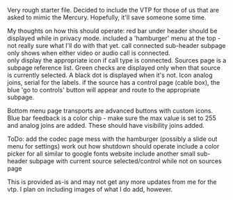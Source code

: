 Very rough starter file.  Decided to include the VTP for those of us that are asked to mimic the Mercury.  Hopefully, it'll save
someone some time.

My thoughts on how this should operate:
red bar under header should be displayed while in privacy mode.
included a 'hamburger' menu at the top - not really sure what I'll do with that yet.
call connected sub-header subpage only shows when either video or audio call is connected.  
  only display the appropriate icon if call type is connected. 
Sources page is a subpage reference list.  Green checks are displayed only when that source is 
  currently selected.  A black dot is displayed when it's not.  Icon analog joins, serial for the labels.
  if the source has a control page (cable box), the blue 'go to controls' button will appear and route to 
  the appropriate subpage.  
  
Bottom menu page transports are advanced buttons with custom icons.  Blue bar feedback is a color chip - 
  make sure the max value is set to 255 and analog joins are added.  These should have visibility joins added.
  
ToDo:
  add the codec page
  mess with the hamburger (possibly a slide out menu for settings)
  work out how shutdown should operate
  include a color picker for all similar to google fonts website
  include another small sub-header subpage with current source selected/control while not on sources page
  
  
This is provided as-is and may not get any more updates from me for the vtp.  I plan on including images of what I do add, however.
  
  
